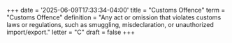 +++
date = '2025-06-09T17:33:34-04:00'
title = "Customs Offence"
term = "Customs Offence"
definition = "Any act or omission that violates customs laws or regulations, such as smuggling, misdeclaration, or unauthorized import/export."
letter = "C"
draft = false
+++